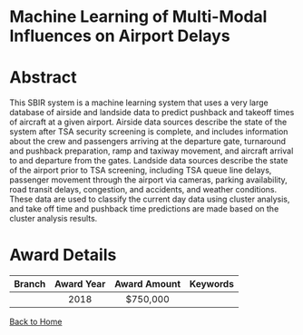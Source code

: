 
Machine Learning of Multi-Modal Influences on Airport Delays
============================================================

# Abstract


This SBIR system is a machine learning system that uses a very large database of airside and landside data to predict pushback and takeoff times of aircraft at a given airport.  Airside data sources describe the state of the system after TSA security screening is complete, and includes information about the crew and passengers arriving at the departure gate, turnaround and pushback preparation, ramp and taxiway movement, and aircraft arrival to and departure from the gates.  Landside data sources describe the state of the airport prior to TSA screening, including TSA queue line delays, passenger movement through the airport via cameras, parking availability, road transit delays, congestion, and accidents, and weather conditions. These data are used to classify the current day data using cluster analysis, and take off time and pushback time predictions are made based on the cluster analysis results.  

# Award Details

|Branch|Award Year|Award Amount|Keywords|
| :---: | :---: | :---: | :---: |
||2018|$750,000||
  
  


[Back to Home](https://github.com/chrischow/dod_sbir_awards/JT/#363)